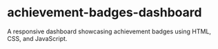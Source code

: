# achievement-badges-dashboard
A responsive dashboard showcasing achievement badges using HTML, CSS, and JavaScript.
